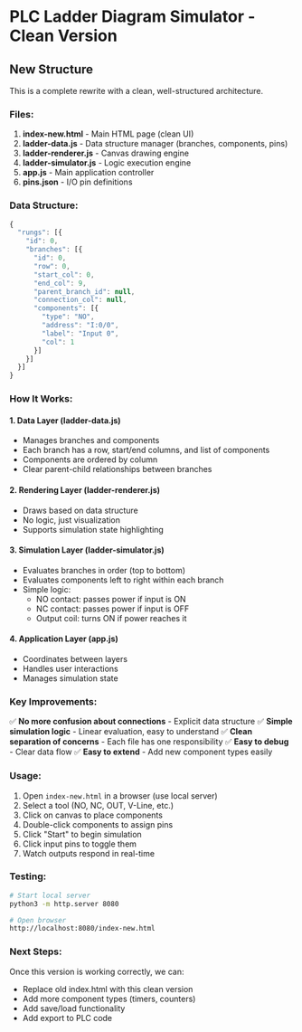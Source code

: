 # PLC Ladder Diagram Simulator - Clean Version

## New Structure

This is a complete rewrite with a clean, well-structured architecture.

### Files:

1. **index-new.html** - Main HTML page (clean UI)
2. **ladder-data.js** - Data structure manager (branches, components, pins)
3. **ladder-renderer.js** - Canvas drawing engine
4. **ladder-simulator.js** - Logic execution engine
5. **app.js** - Main application controller
6. **pins.json** - I/O pin definitions

### Data Structure:

```javascript
{
  "rungs": [{
    "id": 0,
    "branches": [{
      "id": 0,
      "row": 0,
      "start_col": 0,
      "end_col": 9,
      "parent_branch_id": null,
      "connection_col": null,
      "components": [{
        "type": "NO",
        "address": "I:0/0",
        "label": "Input 0",
        "col": 1
      }]
    }]
  }]
}
```

### How It Works:

#### 1. Data Layer (ladder-data.js)
- Manages branches and components
- Each branch has a row, start/end columns, and list of components
- Components are ordered by column
- Clear parent-child relationships between branches

#### 2. Rendering Layer (ladder-renderer.js)
- Draws based on data structure
- No logic, just visualization
- Supports simulation state highlighting

#### 3. Simulation Layer (ladder-simulator.js)
- Evaluates branches in order (top to bottom)
- Evaluates components left to right within each branch
- Simple logic:
  - NO contact: passes power if input is ON
  - NC contact: passes power if input is OFF
  - Output coil: turns ON if power reaches it

#### 4. Application Layer (app.js)
- Coordinates between layers
- Handles user interactions
- Manages simulation state

### Key Improvements:

✅ **No more confusion about connections** - Explicit data structure
✅ **Simple simulation logic** - Linear evaluation, easy to understand
✅ **Clean separation of concerns** - Each file has one responsibility
✅ **Easy to debug** - Clear data flow
✅ **Easy to extend** - Add new component types easily

### Usage:

1. Open `index-new.html` in a browser (use local server)
2. Select a tool (NO, NC, OUT, V-Line, etc.)
3. Click on canvas to place components
4. Double-click components to assign pins
5. Click "Start" to begin simulation
6. Click input pins to toggle them
7. Watch outputs respond in real-time

### Testing:

```bash
# Start local server
python3 -m http.server 8080

# Open browser
http://localhost:8080/index-new.html
```

### Next Steps:

Once this version is working correctly, we can:
- Replace old index.html with this clean version
- Add more component types (timers, counters)
- Add save/load functionality
- Add export to PLC code
